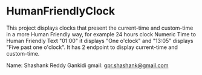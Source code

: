 # HumanFriendlyClock
This project displays clocks that present the current-time and custom-time in a more Human Friendly way, for example 24 hours clock Numeric Time to Human Friendly Text  "01:00" it displays "One o'clock" and "13:05" displays "Five past one o'clock". It has 2 endpoint to display current-time and custom-time.

Name: Shashank Reddy Gankidi
gmail: gpr.shashank@gmail.com
